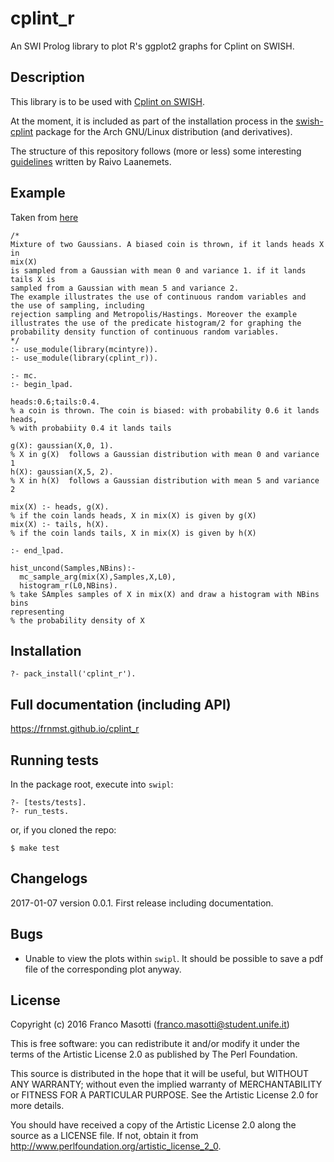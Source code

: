 # cplint_r

An SWI Prolog library to plot R's ggplot2 graphs for Cplint on SWISH.

## Description

This library is to be used with [Cplint on SWISH](https://github.com/friguzzi/swish).

At the moment, it is included as part of the installation process 
in the [swish-cplint](https://aur.archlinux.org/packages/swish-cplint) package
for the Arch GNU/Linux distribution (and derivatives).

The structure of this repository follows (more or less) some
interesting
[guidelines](https://rlaanemets.com/post/show/prolog-pack-development-experience) 
written by Raivo Laanemets.

## Example

Taken from
[here](https://github.com/friguzzi/swish/blob/master/examples/inference/gpr_R.pl)

```
/*
Mixture of two Gaussians. A biased coin is thrown, if it lands heads X in 
mix(X)
is sampled from a Gaussian with mean 0 and variance 1. if it lands tails X is
sampled from a Gaussian with mean 5 and variance 2.
The example illustrates the use of continuous random variables and
the use of sampling, including
rejection sampling and Metropolis/Hastings. Moreover the example
illustrates the use of the predicate histogram/2 for graphing the
probability density function of continuous random variables.
*/
:- use_module(library(mcintyre)).
:- use_module(library(cplint_r)).

:- mc.
:- begin_lpad.

heads:0.6;tails:0.4. 
% a coin is thrown. The coin is biased: with probability 0.6 it lands heads,
% with probabiity 0.4 it lands tails

g(X): gaussian(X,0, 1).
% X in g(X)  follows a Gaussian distribution with mean 0 and variance 1
h(X): gaussian(X,5, 2).
% X in h(X)  follows a Gaussian distribution with mean 5 and variance 2

mix(X) :- heads, g(X).
% if the coin lands heads, X in mix(X) is given by g(X)
mix(X) :- tails, h(X).
% if the coin lands tails, X in mix(X) is given by h(X)

:- end_lpad.

hist_uncond(Samples,NBins):-
  mc_sample_arg(mix(X),Samples,X,L0),
  histogram_r(L0,NBins).
% take SAmples samples of X in mix(X) and draw a histogram with NBins bins 
representing 
% the probability density of X 
```

## Installation

    ?- pack_install('cplint_r').

## Full documentation (including API)

https://frnmst.github.io/cplint_r

## Running tests

In the package root, execute into `swipl`:

    ?- [tests/tests].
    ?- run_tests.

or, if you cloned the repo:

    $ make test

## Changelogs 

2017-01-07 version 0.0.1. First release including documentation.

## Bugs

- Unable to view the plots within `swipl`. It should be possible
  to save a pdf file of the corresponding plot anyway.

## License

Copyright (c) 2016 Franco Masotti (franco.masotti@student.unife.it)

This is free software: you can redistribute it and/or modify it under the
terms of the Artistic License 2.0 as published by The Perl Foundation.

This source is distributed in the hope that it will be useful, but WITHOUT
ANY WARRANTY; without even the implied warranty of MERCHANTABILITY or
FITNESS FOR A PARTICULAR PURPOSE. See the Artistic License 2.0 for more
details.

You should have received a copy of the Artistic License 2.0 along the source
as a LICENSE file. If not, obtain it from
http://www.perlfoundation.org/artistic_license_2_0.

